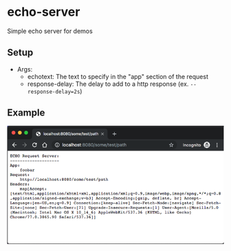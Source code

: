 # echo-server
Simple echo server for demos

## Setup
- Args:
  - echotext: The text to specify in the "app" section of the request
  - response-delay: The delay to add to a http response (ex. `--response-delay=2s`)
  
## Example

![example output](img/output.png)
